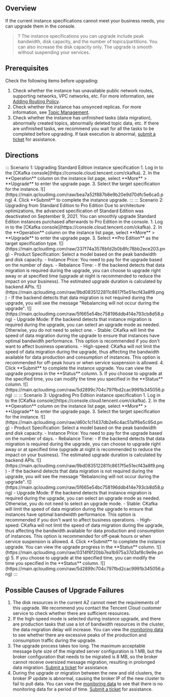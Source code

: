 ## Overview

If the current instance specifications cannot meet your business needs, you can upgrade them in the console.

> ? The instance specifications you can upgrade include peak bandwidth, disk capacity, and the number of topics/partitions. You can also increase the disk capacity only. The upgrade is smooth without suspending your services.

## Prerequisites

Check the following items before upgrading:

1. Check whether the instance has unavailable public network routes, supporting networks, VPC networks, etc. For more information, see [Adding Routing Policy](https://intl.cloud.tencent.com/document/product/597/32555).
2. Check whether the instance has unsynced replicas. For more information, see [Topic Management](https://intl.cloud.tencent.com/document/product/597/32554).
3. Check whether the instance has unfinished tasks (data migration), abnormally created topics, abnormally deleted topic data, etc.
If there are unfinished tasks, we recommend you wait for all the tasks to be completed before upgrading. If task execution is abnormal, [submit a ticket](https://console.intl.cloud.tencent.com/workorder/category) for assistance.

## Directions

<dx-tabs>
::: Scenario 1: Upgrading Standard Edition instance specification
1. Log in to the [CKafka console](https://console.cloud.tencent.com/ckafka).
2. In the **Operation** column on the instance list page, select **More** > **Upgrade** to enter the upgrade page.
3. Select the target specification for the instance.
   ![](https://main.qcloudimg.com/raw/bea7a52f887b8e9b20e9d70dfc5e6ca0.png)
4. Click **Submit** to complete the instance upgrade.
:::
::: Scenario 2: Upgrading from Standard Edition to Pro Edition
Due to architecture optimizations, the advanced specification of Standard Edition was deactivated on September 9, 2021. You can smoothly upgrade Standard Edition instances purchased afterwards to Pro Edition in the console.
1. Log in to the [CKafka console](https://console.cloud.tencent.com/ckafka).
2. In the **Operation** column on the instance list page, select **More** > **Upgrade** to enter the upgrade page.
3. Select **Pro Edition** as the target specification type.
   ![](https://main.qcloudimg.com/raw/337f74a3578bfd2b0b8fc78bb2ece203.png)
   - Product Specification: Select a model based on the peak bandwidth and disk capacity.
   - Instance Price: You need to pay for the upgrade based on the number of days.
   - Rebalance Time:
     - If the backend detects that data migration is required during the upgrade, you can choose to upgrade right away or at specified time (upgrade at night is recommended to reduce the impact on your business). The estimated upgrade duration is calculated by backend APIs.
       ![](https://main.qcloudimg.com/raw/9bd0835122811c8617f5e51ecf43a8f9.png)
     - If the backend detects that data migration is not required during the upgrade, you will see the message "Rebalancing will not occur during the upgrade".
       ![](https://main.qcloudimg.com/raw/5f665e54bc758196ddb414e793cb8d58.png)
   - Upgrade Mode: If the backend detects that instance migration is required during the upgrade, you can select an upgrade mode as needed. Otherwise, you do not need to select one.
     - Stable: CKafka will limit the speed of data migration during the upgrade to ensure that instances have optimal bandwidth performance. This option is recommended if you don't want to affect business operations.
     - High-speed: CKafka will not limit the speed of data migration during the upgrade, thus affecting the bandwidth available for data production and consumption of instances. This option is recommended for off-peak hours or when service suspension is allowed.
4. Click **Submit** to complete the instance upgrade. You can view the upgrade progress in the **Status** column.
5. If you choose to upgrade at the specified time, you can modify the time you specified in the **Status** column.
   ![](https://main.qcloudimg.com/raw/5d2899c704c797fbd2cac9991b345056.png)
   :::
   ::: Scenario 3: Upgrading Pro Edition instance specification
1. Log in to the [CKafka console](https://console.cloud.tencent.com/ckafka).
2. In the **Operation** column on the instance list page, select **More** > **Upgrade** to enter the upgrade page.
3. Select the target specification for the instance.
   ![](https://main.qcloudimg.com/raw/d60c1c11437db2e6c4ac51a1f6e5c95d.png)
- Product Specification: Select a model based on the peak bandwidth and disk capacity.
- Instance Price: You need to pay for the upgrade based on the number of days.
- Rebalance Time:
  - If the backend detects that data migration is required during the upgrade, you can choose to upgrade right away or at specified time (upgrade at night is recommended to reduce the impact on your business). The estimated upgrade duration is calculated by backend APIs.
    ![](https://main.qcloudimg.com/raw/9bd0835122811c8617f5e51ecf43a8f9.png)
  - If the backend detects that data migration is not required during the upgrade, you will see the message "Rebalancing will not occur during the upgrade".
    ![](https://main.qcloudimg.com/raw/5f665e54bc758196ddb414e793cb8d58.png)
- Upgrade Mode: If the backend detects that instance migration is required during the upgrade, you can select an upgrade mode as needed. Otherwise, you do not need to select an upgrade mode.
  - Stable: CKafka will limit the speed of data migration during the upgrade to ensure that instances have optimal bandwidth performance. This option is recommended if you don't want to affect business operations.
  - High-speed: CKafka will not limit the speed of data migration during the upgrade, thus affecting the bandwidth available for data production and consumption of instances. This option is recommended for off-peak hours or when service suspension is allowed.
4. Click **Submit** to complete the instance upgrade. You can view the upgrade progress in the **Status** column.
   ![](https://main.qcloudimg.com/raw/0314f6f20bb7ea1b975a37d3af8c9e9e.png)
5. If you choose to upgrade at the specified time, you can modify the time you specified in the **Status** column.
   ![](https://main.qcloudimg.com/raw/5d2899c704c797fbd2cac9991b345056.png)
   :::
   </dx-tabs>

## Possible Causes of Upgrade Failures

1. The disk resources in the current AZ cannot meet the requirements of this upgrade. We recommend you contact the Tencent Cloud customer service to check whether there are sufficient resources.
2. If the high-speed mode is selected during instance upgrade, and there are production tasks that use a lot of bandwidth resources in the cluster, the data migration delay will increase. You can view the [monitoring data](https://intl.cloud.tencent.com/document/product/597/12167) to see whether there are excessive peaks of the production and consumption traffic during the upgrade.
3. The upgrade process takes too long. The maximum acceptable message byte size of the migrated server configuration is 1 MB, but the broker configuration that needs to be migrated is 8 MB, so the broker cannot receive oversized message migration, resulting in prolonged data migration. [Submit a ticket](https://console.intl.cloud.tencent.com/workorder/category) for assistance.
4. During the upgrade or migration between the new and old clusters, the broker IP update is abnormal, causing the broker IP of the new cluster to fail to pull data. You can view the [monitoring data](https://intl.cloud.tencent.com/document/product/597/12167) to see that there is no monitoring data for a period of time. [Submit a ticket](https://console.intl.cloud.tencent.com/workorder/category) for assistance.
